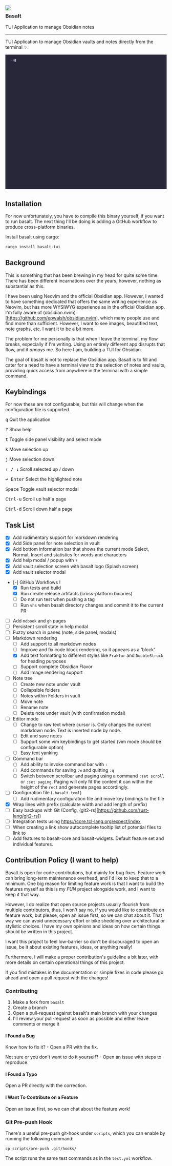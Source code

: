 <img align="left" width="125px" src="assets/basalt.png">
<h3>Basalt&nbsp;&nbsp;</h3>
<p>TUI Application to manage Obsidian notes&nbsp;&nbsp;&nbsp;&nbsp;</p>

<hr/>

TUI Application to manage Obsidian vaults and notes directly from the terminal ✨.

<img src="assets/basalt_demo.gif">

## Installation

For now unfortunately, you have to compile this binary yourself, if you want to run basalt. The next thing I'll be doing is adding a GitHub workflow to produce cross-platform binaries.

Install basalt using cargo:

```sh
cargo install basalt-tui
```

## Background

This is something that has been brewing in my head for quite some time. There has been different incarnations over the years, however, nothing as substantial as this.

I have been using Neovim and the official Obsidian app. However, I wanted to have something dedicated that offers the same writing experience as Neovim, but has more WYSIWYG experience as in the official Obsidian app. I'm fully aware of (obsidian.nvim)[https://github.com/epwalsh/obsidian.nvim], which many people use and find more than sufficient. However, I want to see images, beautified text, note graphs, etc. I want it to be a bit more.

The problem for me personally is that when I leave the terminal, my flow breaks, especially if I'm writing. Using an entirely different app disrupts that flow, and it _annoys_ me. So here I am, building a TUI for Obsidian.

The goal of basalt is not to replace the Obsidian app. Basalt is to fill and cater for a need to have a terminal view to the selection of notes and vaults, providing quick access from anywhere in the terminal with a simple command.

## Keybindings

For now these are not configurable, but this will change when the configuration file is supported.

<kbd>q</kbd> Quit the application

<kbd>?</kbd> Show help

<kbd>t</kbd> Toggle side panel visibility and select mode

<kbd>k</kbd> Move selection up

<kbd>j</kbd> Move selection down

<kbd>↑ / ↓</kbd> Scroll selected up / down

<kbd>↩ Enter</kbd> Select the highlighted note

<kbd>Space</kbd> Toggle vault selector modal

<kbd>Ctrl-u</kbd> Scroll up half a page

<kbd>Ctrl-d</kbd> Scroll down half a page

## Task List

- [x] Add rudimentary support for markdown rendering
- [x] Add Side panel for note selection in vault
- [x] Add bottom information bar that shows the current mode Select, Normal, Insert and statistics for words and characters
- [x] Add help modal / popup with `?`
- [x] Add vault selection screen with basalt logo (Splash screen)
- [x] Add vault selector modal
- [-] GitHub Workflows !
    - [x] Run tests and build
    - [x] Run create release artifacts (cross-platform binaries)
    - [ ] Do not run test when pushing a tag
    - [ ] Run `vhs` when basalt directory changes and commit it to the current PR
- [ ] Add `mdbook` and `gh` pages
- [ ] Persistent scroll state in help modal
- [ ] Fuzzy search in panes (note, side panel, modals)
- [ ] Markdown rendering
    - [ ] Add support to all markdown nodes
    - [ ] Improve and fix code block rendering, so it appears as a 'block'
    - [x] Add text formatting to different styles like `Fraktur` and `DoubleStruck` for heading purposes
    - [ ] Support complete Obsidian Flavor
    - [ ] Add image rendering support
- [ ] Note tree
    - [ ] Create new note under vault
    - [ ] Collapsible folders
    - [ ] Notes within Folders in vault
    - [ ] Move note
    - [ ] Rename note
    - [ ] Delete note under vault (with confirmation modal)
- [ ] Editor mode
    - [ ] Change to raw text where cursor is. Only changes the current markdown node. Text is inserted node by node.
    - [ ] Edit and save notes
    - [ ] Support some vim keybindings to get started (vim mode should be configurable option)
    - [ ] Easy text yanking
- [ ] Command bar
    - [ ] Add ability to invoke command bar with `:`
    - [ ] Add commands for saving `:w` and quitting `:q`
    - [ ] Switch between scrollbar and paging using a command `:set scroll` or `:set paging`. Paging will only fit the content it can within the height of the `rect` and generate pages accordingly.
- [ ] Configuration file (`.basalt.toml`)
    - [ ] Add rudimentary configuration file and move key bindings to the file
- [x] Wrap lines with prefix (calculate width and add length of prefix)
- [ ] Easy backups with Git (Config, (git2-rs)[https://github.com/rust-lang/git2-rs])
- [ ] Integration tests using https://core.tcl-lang.org/expect/index
- [ ] When creating a link show autocomplete tooltip list of potential files to link to
- [ ] Add features to basalt-core and basalt-widgets. Default feature set and individual features.

## Contribution Policy (I want to help)

Basalt is open for code contributions, but mainly for bug fixes. Feature work can bring long-term maintenance overhead, and I'd like to keep that to a minimum. One big reason for limiting feature work is that I want to build the features myself as this is my _FUN_ project alongside work, and I want to keep it that way.

However, I do realize that open source projects usually flourish from multiple contributors, thus, I won't say no, if you would like to contribute on feature work, but please, open an issue first, so we can chat about it. That way we can avoid unnecessary effort or bike shedding over architectural or stylistic choices. I have my own opinions and ideas on how certain things should be written in this project.

I want this project to feel low-barrier so don't be discouraged to open an issue, be it about existing features, ideas, or anything really!

Furthermore, I will make a proper contribution's guideline a bit later, with more details on certain operational things of this project.

If you find mistakes in the documentation or simple fixes in code please go ahead and open a pull request with the changes!

### Contributing

1. Make a fork from `basalt`
2. Create a branch
3. Open a pull-request against basalt's main branch with your changes
4. I'll review your pull-request as soon as possible and either leave comments or merge it

#### I Found a Bug

Know how to fix it? - Open a PR with the fix.

Not sure or you don't want to do it yourself? - Open an issue with steps to reproduce.

#### I Found a Typo

Open a PR directly with the correction.

#### I Want To Contribute on a Feature

Open an issue first, so we can chat about the feature work!

### Git Pre-push Hook

There's a useful pre-push git-hook under `scripts`, which you can enable by running the following command:

```
cp scripts/pre-push .git/hooks/
```

The script runs the same test commands as in the `test.yml` workflow.
